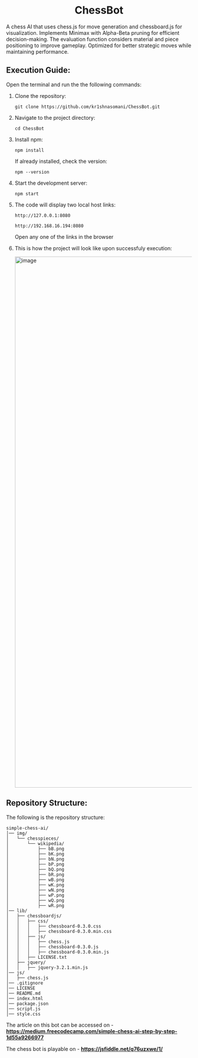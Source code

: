 <h1 align="center">ChessBot</h1>
A chess AI that uses chess.js for move generation and chessboard.js for visualization. Implements Minimax with Alpha-Beta pruning for efficient decision-making. The evaluation function considers material and piece positioning to improve gameplay. Optimized for better strategic moves while maintaining performance.

## Execution Guide:
Open the terminal and run the the following commands:
1. Clone the repository:
   ```
   git clone https://github.com/kr1shnasomani/ChessBot.git
   ```

2. Navigate to the project directory:
   ```
   cd ChessBot
   ```

3. Install npm:
   ```
   npm install
   ```
   If already installed, check the version:
   ```
   npm --version
   ```

4. Start the development server:
   ```
   npm start
   ```

5. The code will display two local host links:
   ```
   http://127.0.0.1:8080
   ```
   ```
   http://192.168.16.194:8080
   ```
   Open any one of the links in the browser

6. This is how the project will look like upon successfuly execution:
   
   <img width="1440" alt="image" src="https://github.com/user-attachments/assets/c97cd655-2d9c-44d8-b265-b8fc57d0d754" />

## Repository Structure:
The following is the repository structure:
```
simple-chess-ai/
│── img/
│   └── chesspieces/
│       └── wikipedia/
│           ├── bB.png
│           ├── bK.png
│           ├── bN.png
│           ├── bP.png
│           ├── bQ.png
│           ├── bR.png
│           ├── wB.png
│           ├── wK.png
│           ├── wN.png
│           ├── wP.png
│           ├── wQ.png
│           ├── wR.png
│── lib/
│   ├── chessboardjs/
│   │   ├── css/
│   │   │   ├── chessboard-0.3.0.css
│   │   │   ├── chessboard-0.3.0.min.css
│   │   ├── js/
│   │   │   ├── chess.js
│   │   │   ├── chessboard-0.3.0.js
│   │   │   ├── chessboard-0.3.0.min.js
│   │   ├── LICENSE.txt
│   ├── jquery/
│   │   ├── jquery-3.2.1.min.js
│── js/
│   ├── chess.js
│── .gitignore
│── LICENSE
│── README.md
│── index.html
│── package.json
│── script.js
│── style.css      
```


The article on this bot can be accessed on - **https://medium.freecodecamp.com/simple-chess-ai-step-by-step-1d55a9266977**

The chess bot is playable on - **https://jsfiddle.net/q76uzxwe/1/**
